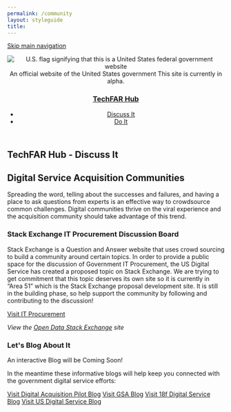 ```yaml
---
permalink: /community
layout: styleguide
title: 
---
```


<link rel="stylesheet" href="/dist/css/main.css">
<link rel="stylesheet" href="/dist/css/google-fonts.css">
<script src="/dist/js/components.js"></script>

<a class="skipnav" href="#main-content">Skip main navigation</a>
<div class="main-content" role="main">
<header class="usa-site-header" role="banner">

  <div class="usa-disclaimer">
    <div class="usa-grid">
      <span class="usa-disclaimer-official">
        <img class="usa-flag_icon" alt="U.S. flag signifying that this is a United States federal government website" src="{{ site.baseurl }}/dist/img/us_flag_small.png">
        An official website of the United States government
      </span>
      <span class="usa-disclaimer-stage">This site is currently in alpha. </span>
    </div>
  </div>


  <section class="usa-banner">
    <div class="usa-grid">
      <nav class="usa-site-navbar">
        <div class="logo">
          <h1>
            <a accesskey="1" title="Home" aria-label="Home" href="{{ site.baseurl }}/">TechFAR Hub</a>
          </h1>
        </div>
        <ul class="usa-button-list usa-unstyled-list">
          <li>
              <a class="usa-button-outline usa-button-active" type="button" href="{{ site.baseurl }}/community">Discuss It</a>
          </li><li>
              <a class="usa-button-outline usa-button-active" type="button" href="{{ site.baseurl }}/build">Do It</a>
          </li>
        </ul>
      </nav>
    </div>
  </section>
</header>

<div class="usa-banner-content" id="main-content">
  <section class="usa-banner">
    <div class="usa-grid">
 <h1>TechFAR Hub - Discuss It</h1>
 
 <h2>Digital Service Acquisition Communities</h2>
Spreading the word, telling about the successes and failures, and having a place to ask questions from experts is an effective way to crowdsource common challenges. Digital communities thrive on the viral experience and the acquisition community should take advantage of this trend. 

<p></p>

  <h3>Stack Exchange IT Procurement Discussion Board</h3>
Stack Exchange is a Question and Answer website that uses crowd sourcing to build a community around certain topics. In order to provide a public space for the discussion of Government IT Procurement, the US Digital Service has created a proposed topic on Stack Exchange. We are trying to get commitment that this topic deserves its own site so it is currently in “Area 51” which is the Stack Exchange proposal development site. It is still in the building phase, so help support the community by following and contributing to the discussion!

<p></p>
<a class="usa-button-primary-alt usa-button-active" type="button" target="blank" href="http://area51.stackexchange.com/proposals/95077/digital-service-acquisitions?referrer=iNHbk2AgvcNzGkfgmq2BHw2">Visit IT Procurement</a>
 
<p></p>
<em>View the <a target="blank" href="http://opendata.stackexchange.com/" target="blank">Open Data Stack Exchange</a> site</em>
<p></p>


  <h3>Let's Blog About It</h3>
<p>An interactive Blog will be Coming Soon!</p>

<p>In the meantime these informative blogs will help keep you connected with the government digital service efforts:</p>
 <div class="button_wrapper">
    <a class="usa-button-secondary usa-button-hover" type="button" target="blank" href="https://digitalacquisitionpilot.wordpress.com/">Visit Digital Acquisition Pilot Blog</a>
    <a class="usa-button-secondary usa-button-hover" type="button" target="blank" href="http://gsablogs.gsa.gov/gsablog/">Visit GSA Blog</a>
    <a class="usa-button-secondary usa-button-hover" type="button" target="blank" href="https://18f.gsa.gov/blog/">Visit 18f Digital Service Blog</a>
    <a class="usa-button-secondary usa-button-hover" type="button" target="blank" href="https://medium.com/@USDigitalService 
DigitalGov.Gov">Visit US Digital Service Blog</a>
     </div>


<p></p>  

</section>
